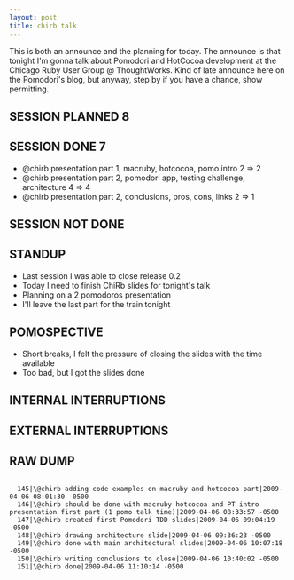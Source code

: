 ```yaml
---
layout: post
title: chirb talk
---
```


This is both an announce and the planning for today. The announce is that tonight I'm gonna talk about Pomodori and HotCocoa development at the Chicago Ruby User Group @ ThoughtWorks. Kind of late announce here on the Pomodori's blog, but anyway, step by if you have a chance, show permitting.

SESSION PLANNED 8
-----------------

SESSION DONE 7
------------
* \@chirb presentation part 1, macruby, hotcocoa, pomo intro 2 => 2
* \@chirb presentation part 2, pomodori app, testing challenge, architecture 4 => 4
* \@chirb presentation part 2, conclusions, pros, cons, links 2 => 1

SESSION NOT DONE
----------------

STANDUP
-------
* Last session I was able to close release 0.2
* Today I need to finish ChiRb slides for tonight's talk
* Planning on a 2 pomodoros presentation
* I'll leave the last part for the train tonight

POMOSPECTIVE
------------
* Short breaks, I felt the pressure of closing the slides with the time available
* Too bad, but I got the slides done

INTERNAL INTERRUPTIONS
----------------------

EXTERNAL INTERRUPTIONS
----------------------

RAW DUMP
--------
<pre><code>
  145|\@chirb adding code examples on macruby and hotcocoa part|2009-04-06 08:01:30 -0500
  146|\@chirb should be done with macruby hotcocoa and PT intro presentation first part (1 pomo talk time)|2009-04-06 08:33:57 -0500
  147|\@chirb created first Pomodori TDD slides|2009-04-06 09:04:19 -0500
  148|\@chirb drawing architecture slide|2009-04-06 09:36:23 -0500
  149|\@chirb done with main architectural slides|2009-04-06 10:07:18 -0500
  150|\@chirb writing conclusions to close|2009-04-06 10:40:02 -0500
  151|\@chirb done|2009-04-06 11:10:14 -0500
</code></pre>
